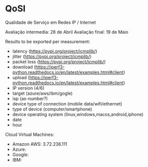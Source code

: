 # QoSI
Qualidade de Serviço em Redes IP / Internet

Avaliação intermedia: 28 de Abril
Avaliação final: 19 de Maio

Results to be exported per measurement:
  - latency (https://pypi.org/project/icmplib/)
  - jitter (https://pypi.org/project/icmplib/) 
  - packet loss (https://pypi.org/project/icmplib/)
  - download (https://iperf3-python.readthedocs.io/en/latest/examples.html#client)
  - upload (https://iperf3-python.readthedocs.io/en/latest/examples.html#client)
  - IP version (4/6)
  - target (azure/aws/ibm/gogle)
  - isp (as-number?) 
  - device type of connection (mobile data/wifi/ethernet)
  - type of device (computer/smartphone)
  - device operating system (linux,windows,macos,android,iphone)
  - date
  - hour

Cloud Virtual Machines:
  - Amazon AWS: 3.72.236.111
  - Azure:
  - Google:
  - IBM:
